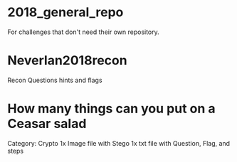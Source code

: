 # 2018_general_repo
For challenges that don't need their own repository.

# Neverlan2018recon
Recon Questions hints and flags

# How many things can you put on a Ceasar salad
Category: Crypto 
1x Image file with Stego
1x txt file with Question, Flag, and steps
